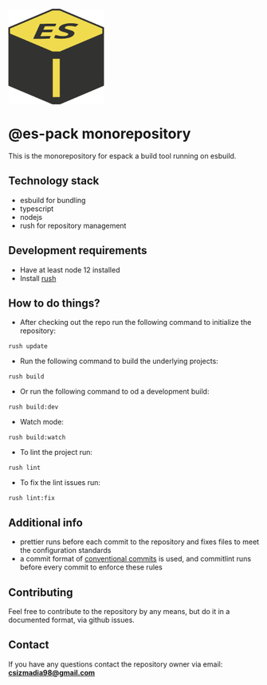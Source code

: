 ![espack](./apps/espack/assets/espack.png)

# @es-pack monorepository

This is the monorepository for espack a build tool running on esbuild.

## Technology stack

- esbuild for bundling 
- typescript
- nodejs
- rush for repository management

## Development requirements
- Have at least node 12 installed
- Install [rush](https://rushjs.io/)

## How to do things?
- After checking out the repo run the following command to initialize the repository:
```shell
rush update
```
- Run the following command to build the underlying projects: 
```shell
rush build
```
- Or run the following command to od a development build:
```shell
rush build:dev
```
- Watch mode:
```shell
rush build:watch
```
- To lint the project run:
```shell
rush lint
```
- To fix the lint issues run:
```shell
rush lint:fix
```

## Additional info

- prettier runs before each commit to the repository and fixes files to meet the configuration standards
- a commit format of [conventional commits](https://www.conventionalcommits.org/en/v1.0.0/#specification) is used, and
commitlint runs before every commit to enforce these rules

## Contributing

Feel free to contribute to the repository by any means, but do it in a documented format, via github issues.

## Contact
If you have any questions contact the repository owner via email: **csizmadia98@gmail.com**
